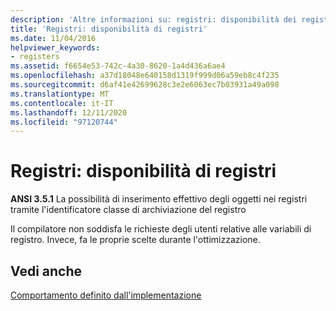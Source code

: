 ```yaml
---
description: 'Altre informazioni su: registri: disponibilità dei registri'
title: 'Registri: disponibilità di registri'
ms.date: 11/04/2016
helpviewer_keywords:
- registers
ms.assetid: f6654e53-742c-4a30-8620-1a4d436a6ae4
ms.openlocfilehash: a37d18048e640158d1319f999d06a59eb8c4f235
ms.sourcegitcommit: d6af41e42699628c3e2e6063ec7b03931a49a098
ms.translationtype: MT
ms.contentlocale: it-IT
ms.lasthandoff: 12/11/2020
ms.locfileid: "97120744"
---
```

# <a name="registers-availability-of-registers"></a>Registri: disponibilità di registri

**ANSI 3.5.1** La possibilità di inserimento effettivo degli oggetti nei registri tramite l'identificatore classe di archiviazione del registro

Il compilatore non soddisfa le richieste degli utenti relative alle variabili di registro. Invece, fa le proprie scelte durante l'ottimizzazione.

## <a name="see-also"></a>Vedi anche

[Comportamento definito dall'implementazione](../c-language/implementation-defined-behavior.md)
